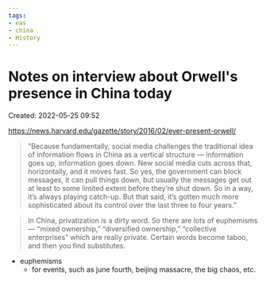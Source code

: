 ```yaml
---
tags:
- eas
- china
- History
---
```

# Notes on interview about Orwell's presence in China today 
Created: 2022-05-25 09:52  

https://news.harvard.edu/gazette/story/2016/02/ever-present-orwell/ 

>”Because fundamentally, social media challenges the traditional idea of information flows in China as a vertical structure — information goes up, information goes down. New social media cuts across that, horizontally, and it moves fast. So yes, the government can block messages, it can pull things down, but usually the messages get out at least to some limited extent before they’re shut down. So in a way, it’s always playing catch-up. But that said, it’s gotten much more sophisticated about its control over the last three to four years.”

>In China, privatization is a dirty word. So there are lots of euphemisms — “mixed ownership,” “diversified ownership,” “collective enterprises” which are really private. Certain words become taboo, and then you find substitutes.

- euphemisms 
	- for events, such as june fourth, beijing massacre, the big chaos, etc. 